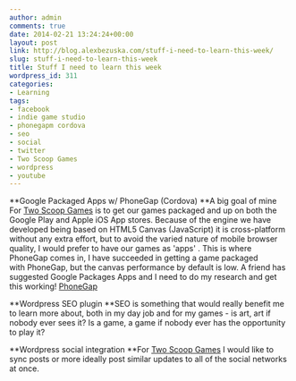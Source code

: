 ```yaml
---
author: admin
comments: true
date: 2014-02-21 13:24:24+00:00
layout: post
link: http://blog.alexbezuska.com/stuff-i-need-to-learn-this-week/
slug: stuff-i-need-to-learn-this-week
title: Stuff I need to learn this week
wordpress_id: 311
categories:
- Learning
tags:
- facebook
- indie game studio
- phonegapm cordova
- seo
- social
- twitter
- Two Scoop Games
- wordpress
- youtube
---
```


**Google Packaged Apps w/ PhoneGap (Cordova)
**A big goal of mine For [Two Scoop Games](http://twoscoopgames.com) is to get our games packaged and up on both the Google Play and Apple iOS App stores. Because of the engine we have developed being based on HTML5 Canvas (JavaScript) it is cross-platform without any extra effort, but to avoid the varied nature of mobile browser quality, I would prefer to have our games as 'apps' . This is where PhoneGap comes in, I have succeeded in getting a game packaged with PhoneGap, but the canvas performance by default is low. A friend has suggested Google Packages Apps and I need to do my research and get this working!
[PhoneGap](http://phonegap.com/)

**Wordpress SEO plugin
**SEO is something that would really benefit me to learn more about, both in my day job and for my games - is art, art if nobody ever sees it? Is a game, a game if nobody ever has the opportunity to play it?

**Wordpress social integration
**For [Two Scoop Games](http://twoscoopgames.com) I would like to sync posts or more ideally post similar updates to all of the social networks at once.
